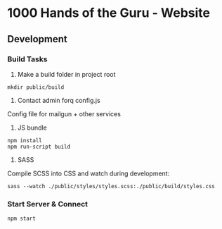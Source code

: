 # 1000 Hands of the Guru - Website

## Development

### Build Tasks

1. Make a build folder in project root

```
mkdir public/build
```

1. Contact admin forq config.js

Config file for mailgun + other services

1. JS bundle

```
npm install
npm run-script build
```

1. SASS

Compile SCSS into CSS and watch during development:

```
sass --watch ./public/styles/styles.scss:./public/build/styles.css
```

### Start Server & Connect
```
npm start
```
